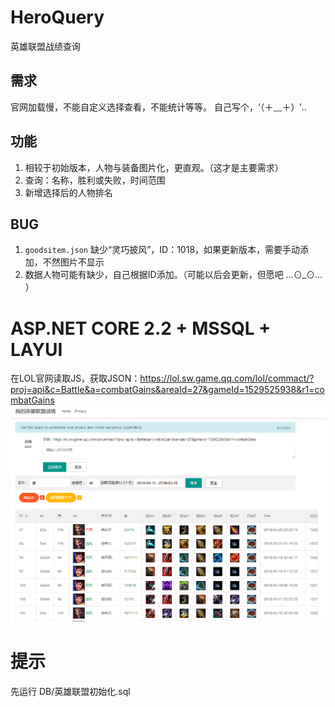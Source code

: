 # HeroQuery
英雄联盟战绩查询

## 需求
官网加载慢，不能自定义选择查看，不能统计等等。
自己写个，‘（＋﹏＋）′..

## 功能
1. 相较于初始版本，人物与装备图片化，更直观。（这才是主要需求）
2. 查询：名称，胜利或失败，时间范围
3. 新增选择后的人物排名

## BUG
1. `goodsitem.json` 缺少“灵巧披风”，ID：1018，如果更新版本，需要手动添加，不然图片不显示
2. 数据人物可能有缺少，自己根据ID添加。（可能以后会更新，但愿吧 …⊙_⊙…  ）


# ASP.NET CORE 2.2 + MSSQL + LAYUI 
在LOL官网读取JS，获取JSON：https://lol.sw.game.qq.com/lol/commact/?proj=api&c=Battle&a=combatGains&areaId=27&gameId=1529525938&r1=combatGains
![enter description here](https://github.com/sansantang/HeroQuery/blob/master/REFERENCE/%E8%8B%B1%E9%9B%84%E6%88%90%E7%BB%A9%E6%9F%A5%E8%AF%A2.png?raw=true)

# 提示
先运行 DB/英雄联盟初始化.sql

